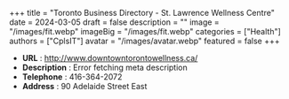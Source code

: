 +++
title = "Toronto Business Directory - St. Lawrence Wellness Centre"
date = 2024-03-05
draft = false
description = ""
image = "/images/fit.webp"
imageBig = "/images/fit.webp"
categories = ["Health"]
authors = ["CplsIT"]
avatar = "/images/avatar.webp"
featured = false
+++


* **URL** :  http://www.downtowntorontowellness.ca/
* **Description** : Error fetching meta description
* **Telephone** : 416-364-2072
* **Address** : 90 Adelaide Street East